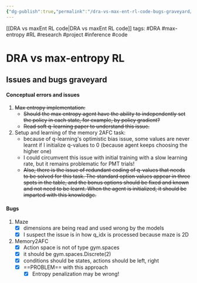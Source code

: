 ```yaml
---
{"dg-publish":true,"permalink":"/dra-vs-max-ent-rl-code-bugs-graveyard/","created":"","updated":""}
---
```


[[DRA vs maxEnt RL code\|DRA vs maxEnt RL code]]
tags: #DRA #max-entropy #RL #research #project #inference #code 

# DRA vs max-entropy RL
## Issues and bugs graveyard
#### Conceptual errors and issues
1. ~~Max entropy implementation:~~
	- ~~Should the max entropy agent have the ability to independently set the policy in each state, for example, by policy gradient?~~
	- ~~Read soft q-learning paper to understand this issue.~~
2. Setup and learning of the memory 2AFC task:
	- because of q-learning's optimistic bias issue, some values are never learnt if I initialize q-values to 0 (because agent keeps choosing the higher one)
	- I could circumvent this issue with initial training with a slow learning rate, but it remains problematic for PMT trials!
	- ~~Also, there is the issue of redundant coding of q-values that needs to be solved for this task. The standard option values appear in three spots in the table, and the bonus options should be fixed and known and not need to be learnt. When the agent is initialized, it should be imparted with this knowledge.~~

#### Bugs
1. Maze
	- [x] dimensions are being read and used wrong by the models
	- [x] I suspect the issue is in how q_idx is processed because maze is 2D
2. Memory2AFC
	- [x] Action space is not of type gym.spaces
	- [x] it should be gym.spaces.Discrete(2)
	- [x] conditions should be states, actions should be left, right
	- [x] ==PROBLEM== with this approach
		- [x] Entropy penalization may be wrong!